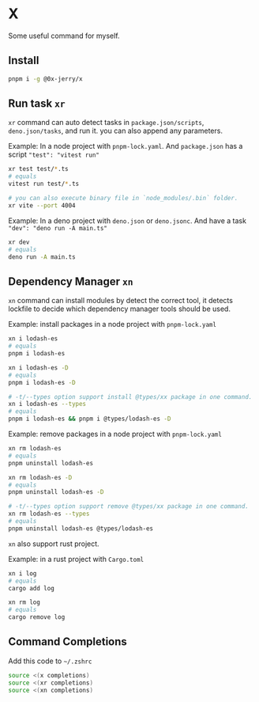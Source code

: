 # X

Some useful command for myself.

## Install

```sh
pnpm i -g @0x-jerry/x
```

## Run task `xr`

`xr` command can auto detect tasks in `package.json/scripts`, `deno.json/tasks`, and run it. you can also append any parameters.

Example: In a node project with `pnpm-lock.yaml`. And `package.json` has a script `"test": "vitest run"`

```sh
xr test test/*.ts
# equals
vitest run test/*.ts

# you can also execute binary file in `node_modules/.bin` folder.
xr vite --port 4004
```

Example: In a deno project with `deno.json` or `deno.jsonc`. And have a task `"dev": "deno run -A main.ts"`

```sh
xr dev
# equals
deno run -A main.ts
```

## Dependency Manager `xn`

`xn` command can install modules by detect the correct tool, it detects lockfile to decide which dependency manager tools should be used.

Example: install packages in a node project with `pnpm-lock.yaml`

```sh
xn i lodash-es
# equals
pnpm i lodash-es

xn i lodash-es -D
# equals
pnpm i lodash-es -D

# -t/--types option support install @types/xx package in one command.
xn i lodash-es --types
# equals
pnpm i lodash-es && pnpm i @types/lodash-es -D
```

Example: remove packages in a node project with `pnpm-lock.yaml`

```sh
xn rm lodash-es
# equals
pnpm uninstall lodash-es

xn rm lodash-es -D
# equals
pnpm uninstall lodash-es -D

# -t/--types option support remove @types/xx package in one command.
xn rm lodash-es --types
# equals
pnpm uninstall lodash-es @types/lodash-es
```

`xn` also support rust project.

Example: in a rust project with `Cargo.toml`

```sh
xn i log
# equals
cargo add log

xn rm log
# equals
cargo remove log
```

## Command Completions

Add this code to `~/.zshrc`

```zsh
source <(x completions)
source <(xr completions)
source <(xn completions)
```
